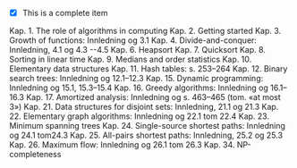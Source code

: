 -   [x] This is a complete item

Kap. 1. The role of algorithms in computing
Kap. 2. Getting started
Kap. 3. Growth of functions: Innledning og 3.1
Kap. 4. Divide-and-conquer: Innledning, 4.1 og 4.3 --4.5
Kap. 6. Heapsort
Kap. 7. Quicksort
Kap. 8. Sorting in linear time
Kap. 9. Medians and order statistics
Kap. 10. Elementary data structures
Kap. 11. Hash tables: s. 253–264
Kap. 12. Binary search trees: Innledning og 12.1–12.3
Kap. 15. Dynamic programming: Innledning og 15.1, 15.3–15.4
Kap. 16. Greedy algorithms: Innledning og 16.1–16.3
Kap. 17. Amortized analysis: Innledning og s. 463–465 (tom. «at most 3»)
Kap. 21. Data structures for disjoint sets: Innledning, 21.1 og 21.3
Kap. 22. Elementary graph algorithms: Innledning og 22.1 tom 22.4
Kap. 23. Minimum spanning trees
Kap. 24. Single-source shortest paths: Innledning og 24.1 tom24.3
Kap. 25. All-pairs shortest paths: Innledning, 25.2 og 25.3
Kap. 26. Maximum flow: Innledning og 26.1 tom 26.3
Kap. 34. NP-completeness
